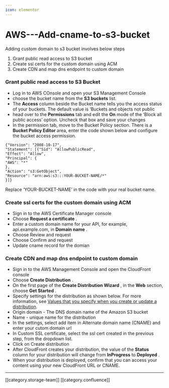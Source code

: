 ```yaml
---
icon: elementor
---
```


# AWS---Add-cname-to-s3-bucket

Adding custom domain to s3 bucket involves below steps

1. Grant public read access to S3 bucket
2. Create ssl certs for the custom domain using ACM
3. Create CDN and map dns endpoint to custom domain

### Grant public read access to S3 Bucket

* Log in to AWS COnsole and open your S3 Management Console
* choose the bucket name from the **S3 buckets** list.
* The **Access** column beside the Bucket name tells you the access status of your buckets. The default value is ‘Buckets and objects not public
* head over to the **Permissions** tab and edit the **On** mode of the ‘Block all public access’ option. Uncheck that box and save your changes
* In the permission tab, move to the Bucket Policy section. There is a **Bucket Policy Editor** area, enter the code shown below and configure the bucket access permission.

```
{"Version": "2008-10-17",
"Statement": [{"Sid": "AllowPublicRead",
"Effect": "Allow",
"Principal": {
"AWS": "*"
},
"Action": "s3:GetObject",
"Resource": "arn:aws:s3:::YOUR-BUCKET-NAME/*"
}]}
```

Replace ‘YOUR-BUCKET-NAME’ in the code with your real bucket name.

### Create ssl certs for the custom domain using ACM

* Sign in to the AWS Certificate Manager console
* Choose **Request a certificate** .
* Enter a custom domain name for your API, for example, api.example.com, in **Domain name** .
* Choose Review and request
* Choose Confirm and request
* Update cname record for the domian

### Create CDN and map dns endpoint to custom domain

* Sign in to the AWS Management Console and open the CloudFront console
* Choose **Create Distribution** .
* On the first page of the **Create Distribution Wizard** , in the **Web** section, choose **Get Started** .
* Specify settings for the distribution as shown below. For more information, see [Values that you specify when you create or update a distribution](https://docs.aws.amazon.com/AmazonCloudFront/latest/DeveloperGuide/distribution-web-values-specify.html).
* Origin domain - The DNS domain name of the Amazon S3 bucket
* Name - unique name for the distribution
* In the settings, select add item in Alternate domain name (CNAME) and enter your cutom domain url
* In Custom SSL certificate, select the ssl cert created in the previous step, from the dropdown list.
* Click on Create distribution
* After CloudFront creates your distribution, the value of the **Status** column for your distribution will change from **InProgress** to **Deployed** .
* When your distribution is deployed, confirm that you can access your content using your new CloudFront URL or CNAME.

***

\[\[category.storage-team]] \[\[category.confluence]]
